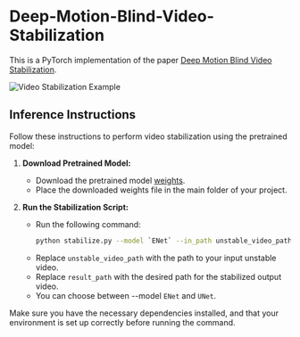 # Deep-Motion-Blind-Video-Stabilization

This is a PyTorch implementation of the paper [Deep Motion Blind Video Stabilization](https://arxiv.org/abs/2011.09697).

![Video Stabilization Example](https://github.com/btxviny/Deep-Motion-Blind-Video-Stabilization/blob/main/result.gif)

## Inference Instructions

Follow these instructions to perform video stabilization using the pretrained model:

1. **Download Pretrained Model:**
   - Download the pretrained model [weights](https://drive.google.com/file/d/1zi5ASOnSdWRxrtIzz16WfOi3maB5Nylm/view?usp=drive_link).
   - Place the downloaded weights file in the main folder of your project.

2. **Run the Stabilization Script:**
   - Run the following command:
     ```bash
     python stabilize.py --model `ENet` --in_path unstable_video_path --out_path result_path
     ```
   - Replace `unstable_video_path` with the path to your input unstable video.
   - Replace `result_path` with the desired path for the stabilized output video.
   - You can choose between --model `ENet` and `UNet`.
   
Make sure you have the necessary dependencies installed, and that your environment is set up correctly before running the command.
